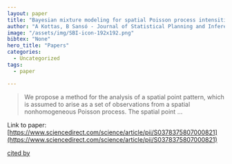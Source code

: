 ```yaml
---
layout: paper
title: "Bayesian mixture modeling for spatial Poisson process intensities, with applications to extreme value analysis"
author: "A Kottas, B Sansó - Journal of Statistical Planning and Inference, 2007 - Elsevier"
image: "/assets/img/SBI-icon-192x192.png"
bibtex: "None"
hero_title: "Papers"
categories:
  - Uncategorized
tags:
  - paper

---
```

>We propose a method for the analysis of a spatial point pattern, which is assumed to arise as a set of observations from a spatial nonhomogeneous Poisson process. The spatial point …

Link to paper: [https://www.sciencedirect.com/science/article/pii/S0378375807000821](https://www.sciencedirect.com/science/article/pii/S0378375807000821)

[cited by](https://scholar.google.com/scholar?cites=484722615938567257&as_sdt=2005&sciodt=0,5&hl=en&num=20)

